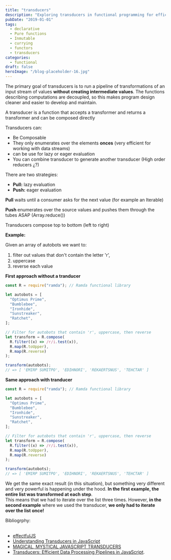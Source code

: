 ```yaml
---
title: "transducers"
description: "Exploring transducers in functional programming for efficient data transformation pipelines without creating intermediate values"
pubDate: "2019-01-01"
tags:
  - declarative
  - Pure functions
  - Inmutable
  - currying
  - functors
  - transducers
categories:
  - functional
draft: false
heroImage: "/blog-placeholder-16.jpg"
---
```


The primary goal of transducers is to run a pipeline of transformations of an input stream of
values **without creating intermediate values**. The functions describing computations are
decoupled, so this makes program design cleaner and easier to develop and maintain.

A transducer is a function that accepts a transformer and returns a transformer and can be composed directly

Transducers can:

- Be Composable
- They only enumerates over the elements **onces** (very efficient for working with data streams)
- can be use for lazy or eager evaluation
- You can combine transducer to generate another transducer (High order reducers ¿?)

There are two strategies:

- **Pull:** lazy evaluation
- **Push:** eager evaluation

**Pull** waits until a consumer asks for the next value (for example an Iterable)

**Push** enumerates over the source values and pushes them through the tubes ASAP (Array.reduce())

Transducers compose top to bottom (left to right)

**Example:**

Given an array of autobots we want to:

1. ﬁlter out values that don't contain the letter 'r',
2. uppercase
3. reverse each value

**First approach without a tranducer**

```javascript
const R = require("ramda"); // Ramda functional library

let autobots = [
  "Optimus Prime",
  "Bumblebee",
  "Ironhide",
  "Sunstreaker",
  "Ratchet",
];

// Filter for autobots that contain 'r', uppercase, then reverse
let transform = R.compose(
  R.filter((x) => /r/i.test(x)),
  R.map(R.toUpper),
  R.map(R.reverse)
);

transform(autobots);
// => [ 'EMIRP SUMITPO', 'EDIHNORI', 'REKAERTSNUS', 'TEHCTAR' ]
```

**Same approach with tranducer**

```javascript
const R = require("ramda"); // Ramda functional library

let autobots = [
  "Optimus Prime",
  "Bumblebee",
  "Ironhide",
  "Sunstreaker",
  "Ratchet",
];

// Filter for autobots that contain 'r', uppercase, then reverse
let transform = R.compose(
  R.filter((x) => /r/i.test(x)),
  R.map(R.toUpper),
  R.map(R.reverse)
);

transform(autobots);
// => [ 'EMIRP SUMITPO', 'EDIHNORI', 'REKAERTSNUS', 'TEHCTAR' ]
```

We get the same exact result (in this situation), but something very different and very powerful
is happening under the hood. **In the first example, the entire list was transformed at each step**.<br>
This means that we had to iterate over the list three times. However, **in the second example**
where we used the transducer, **we only had to iterate over the list once!**

<div class="bibliography">
Bibliogrphy:<br><br>

- [effectfulJS](https://github.com/awto/effectfuljs/tree/master/packages/transducers)
- [Understanding Transducers in JavaScript](https://medium.com/@roman01la/understanding-transducers-in-javascript-3500d3bd9624)
- [MAGICAL, MYSTICAL JAVASCRIPT TRANSDUCERS](https://jrsinclair.com/articles/2019/magical-mystical-js-transducers/)
- [Transducers: Efficient Data Processing Pipelines in JavaScript](https://medium.com/javascript-scene/transducers-efficient-data-processing-pipelines-in-javascript-7985330fe73d).
</div>

